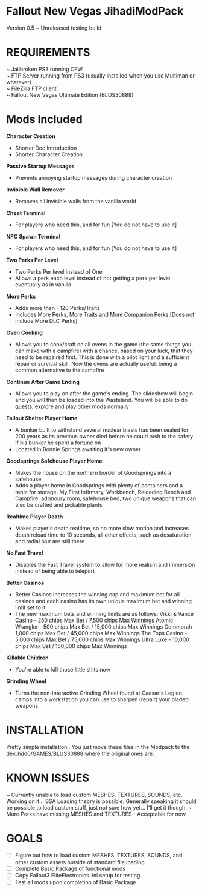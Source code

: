 # Fallout New Vegas JihadiModPack

 Version 0.5 ~ Unreleased testing build
 
 # REQUIREMENTS #
 
 ~ Jailbroken PS3 running CFW  
 ~ FTP Server running from PS3 (usually installed when you use Multiman or whatever)  
 ~ FileZilla FTP client  
 ~ Fallout New Vegas Ultimate Edition (BLUS30888)
 
 # Mods Included #
 
 **Character Creation**  
   - Shorter Doc Introduction  
   - Shorter Character Creation
   
 **Passive Startup Messages**  
   - Prevents annoying startup messages during character creation
   
 **Invisible Wall Remover**  
   - Removes all invisible walls from the vanilla world
 
 **Cheat Terminal**  
   - For players who need this, and for fun [You do not have to use it]
    
 **NPC Spawn Terminal**  
   - For players who need this, and for fun [You do not have to use it]
    
 **Two Perks Per Level**  
   - Two Perks Per level instead of One  
   - Allows a perk each level instead of not getting a perk per level eventually as in vanilla
    
 **More Perks**  
   - Adds more than +120 Perks/Traits
   - Includes More Perks, More Traits and More Companion Perks [Does not include More DLC Perks]
    
 **Oven Cooking**  
   - Allows you to cook/craft on all ovens in the game (the same things you can make with a campfire) with a chance, based on your luck, that they need to be repaired first. This is done with a pilot light and a sufficient repair or survival skill. Now the ovens are actually useful, being a common alternative to the campfire
  
 **Continue After Game Ending**  
   - Allows you to play on after the game's ending. The slideshow will begin and you will then be loaded into the Wasteland. You will be able to do quests, explore and play other mods normally
    
  **Fallout Shelter Player Home**  
   - A bunker built to withstand several nuclear blasts has been sealed for 200 years as its previous owner died before he could rush to the safety if his bunker he spent a fortune on 
   - Located in Bonnie Springs awaiting it's new owner
    
   **Goodsprings Safehouse Player Home**  
   - Makes the house on the northern border of Goodsprings into a safehouse
   - Adds a player home in Goodsprings with plenty of containers and a table for storage, My First Infirmary, Workbench, Reloading Bench and Campfire, adrmoury room, safehouse bed, two unique weapons that can also be crafted and pickable plants
    
  **Realtime Player Death**  
   - Makes player's death realtime, so no more slow motion and increases death reload time to 10 seconds, all other effects, such as desaturation and radial blur are still there
    
  **No Fast Travel**  
   - Disables the Fast Travel system to allow for more realism and immersion instead of being able to teleport
 
  **Better Casinos**  
   - Better Casinos increases the winning cap and maximum bet for all casinos and each casino has its own unique maximum bet and winning limit set to it
   - The new maximum bets and winning limits are as follows:
        Vikki & Vance Casino - 250 chips Max Bet / 7,500 chips Max Winnings
        Atomic Wrangler - 500 chips Max Bet / 15,000 chips Max Winnings
        Gommorah - 1,000 chips Max Bet / 45,000 chips Max Winnings
        The Tops Casino - 5,000 chips Max Bet / 75,000 chips Max Winnings
        Ultra Luxe - 10,000 chips Max Bet / 150,000 chips Max Winnings
        
  **Killable Children**  
   - You're able to kill those little shits now
         
  **Grinding Wheel**  
   - Turns the non-interactive Grinding Wheel found at Caesar's Legion camps into a workstation you can use to sharpen (repair) your bladed weapons
 
 # INSTALLATION #
 
 Pretty simple installation.. You just move these files in the Modpack to the dev_hdd0/GAMES/BLUS30888 where the original ones are.
 
 # KNOWN ISSUES #
 
 ~ Currently unable to load custom MESHES, TEXTURES, SOUNDS, etc. Working on it... BSA Loading theory is possible. Generally speaking it should be possible to load custom stuff, just not sure how yet... I'll get it though. 
 ~ More Perks have missing MESHES and TEXTURES - Acceptable for now.
 
 # GOALS #
 
- [ ] Figure out how to load custom MESHES, TEXTURES, SOUNDS, and other custom assets outside of standard file loading
- [ ] Complete Basic Package of functional mods
- [ ] Copy Fallout3 EliteElectronics .ini setup for testing
- [ ] Test all mods upon completion of Basic Package
